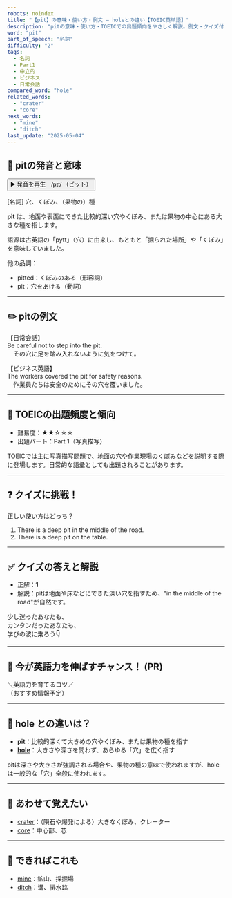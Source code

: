 ```yaml
---
robots: noindex
title: "【pit】の意味・使い方・例文 ― holeとの違い【TOEIC英単語】"
description: "pitの意味・使い方・TOEICでの出題傾向をやさしく解説。例文・クイズ付きでholeとの違いもわかりやすく学べます。"
word: "pit"
part_of_speech: "名詞"
difficulty: "2"
tags:
  - 名詞
  - Part1
  - 中立的
  - ビジネス
  - 日常会話
compared_word: "hole"
related_words:
  - "crater"
  - "core"
next_words:
  - "mine"
  - "ditch"
last_update: "2025-05-04"
---
```


## 🔰 pitの発音と意味

<button class="play-audio" onclick="playTTS('pit')">
  <span class="play-audio-main">
    ▶️ 発音を再生　/pɪt/
  </span>
  <span class="play-audio-sub">
    （ピット）
  </span>
</button>

[名詞] 穴、くぼみ、（果物の）種

**pit** は、地面や表面にできた比較的深い穴やくぼみ、または果物の中心にある大きな種を指します。

語源は古英語の「pytt」（穴）に由来し、もともと「掘られた場所」や「くぼみ」を意味していました。

他の品詞：  
- pitted：くぼみのある（形容詞）
- pit：穴をあける（動詞）

---

## ✏️ pitの例文

【日常会話】  
Be careful not to step into the pit.  
　その穴に足を踏み入れないように気をつけて。

【ビジネス英語】  
The workers covered the pit for safety reasons.  
　作業員たちは安全のためにその穴を覆いました。

---

## 🎯 TOEICの出題頻度と傾向

- 難易度：★★☆☆☆
- 出題パート：Part 1（写真描写）

TOEICでは主に写真描写問題で、地面の穴や作業現場のくぼみなどを説明する際に登場します。日常的な語彙としても出題されることがあります。

---

## ❓ クイズに挑戦！

正しい使い方はどっち？

1. There is a deep pit in the middle of the road.  
2. There is a deep pit on the table.

---

## ✅ クイズの答えと解説

- 正解：**1**
- 解説：pitは地面や床などにできた深い穴を指すため、"in the middle of the road"が自然です。

少し迷ったあなたも、  
カンタンだったあなたも、  
学びの波に乗ろう👇️

---

## 🚀 今が英語力を伸ばすチャンス！ (PR)

<div class="info-center">
＼英語力を育てるコツ／<br>  
（おすすめ情報予定）
</div>

---

## 🤔  hole との違いは？

- **pit**：比較的深くて大きめの穴やくぼみ、または果物の種を指す
- **[hole](/word/hole/)**：大きさや深さを問わず、あらゆる「穴」を広く指す

pitは深さや大きさが強調される場合や、果物の種の意味で使われますが、holeは一般的な「穴」全般に使われます。

---

## 🧩 あわせて覚えたい

- [crater](/word/crater/)：（隕石や爆発による）大きなくぼみ、クレーター
- [core](/word/core/)：中心部、芯

---

## 📖 できればこれも

- [mine](/word/mine/)：鉱山、採掘場
- [ditch](/word/ditch/)：溝、排水路

<!-- cvid: aid01_bid04 -->
